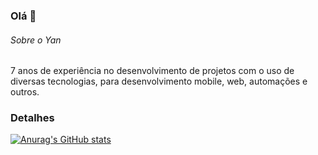 ### Olá 👋


###### Sobre o Yan
7 anos de experiência no desenvolvimento de projetos com o uso de diversas tecnologias, para desenvolvimento mobile, web, automações e outros.

### Detalhes

[![Anurag's GitHub stats](httpsgithub-readme-stats.vercel.appapiusername=yansantos0&showicons=true&theme=dark)](httpsgithub.comanuraghazragithub-readme-stats)

